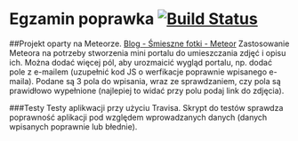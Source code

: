 # Egzamin poprawka [![Build Status](https://travis-ci.org/aszykula/FotoApp-Meteor.svg?branch=master)](https://travis-ci.org/aszykula/FotoApp-Meteor)
##Projekt oparty na Meteorze.
[Blog - Śmieszne fotki - Meteor](http://aszykula.meteor.com/)
Zastosowanie Meteora na potrzeby stworzenia mini portalu do umieszczania zdjęć i opisu ich.
Można dodać więcej pól, aby urozmaicić wygląd portalu, np. dodać pole z e-mailem (uzupełnić kod JS o werfikacje poprawnie wpisanego e-maila). Podane są 3 pola do wpisania, wraz ze sprawdzaniem, czy pola są prawidłowo wypełnione (najlepiej to widać przy polu podaj link do zdjęcia).

###Testy
Testy aplikwacji przy użyciu Travisa.
Skrypt do testów sprawdza poprawność aplikacji pod względem wprowadzanych danych (danych wpisanych poprawnie lub błednie).
